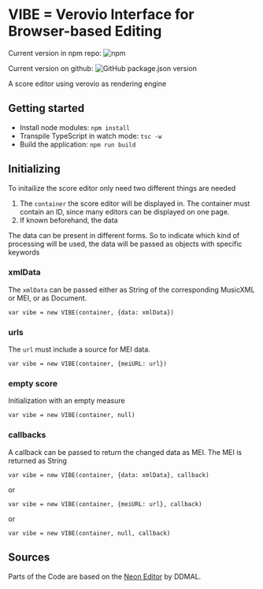 # VIBE = Verovio Interface for Browser-based Editing

Current version in npm repo: ![npm](https://img.shields.io/npm/v/vibe-editor)

Current version on github: ![GitHub package.json version](https://img.shields.io/github/package-json/v/mnowakow/VIBE)

A score editor using verovio as rendering engine

## Getting started
- Install node modules: `npm install`
- Transpile TypeScript in watch mode: `tsc -w`
- Build the application: `npm run build`

## Initializing
To initailize the score editor only need two different things are needed 
1. The `container` the score editor will be displayed in. The container must contain an ID, since many editors can be displayed on one page.
2. If known beforehand, the data

The data can be present in different forms. So to indicate which kind of processing will be used, the data will be passed as objects with specific keywords

### xmlData
The `xmlData` can be passed either as String of the corresponding MusicXML or MEI, or as Document.

```
var vibe = new VIBE(container, {data: xmlData})
```

### urls
The `url` must include a source for MEI data.

```
var vibe = new VIBE(container, {meiURL: url})
```

### empty score
Initialization with an empty measure
```
var vibe = new VIBE(container, null)
```

### callbacks
A callback can be passed to return the changed data as MEI. The MEI is returned as String

```
var vibe = new VIBE(container, {data: xmlData}, callback)
```
or
```
var vibe = new VIBE(container, {meiURL: url}, callback)
```
or
```
var vibe = new VIBE(container, null, callback)
```


## Sources

Parts of the Code are based on the [Neon Editor](https://github.com/DDMAL/Neon) by DDMAL.